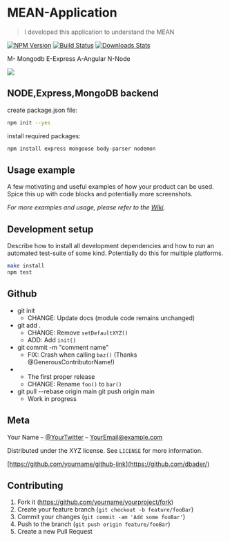 

# MEAN-Application
> I developed this application to understand the MEAN 

[![NPM Version][npm-image]][npm-url]
[![Build Status][travis-image]][travis-url]
[![Downloads Stats][npm-downloads]][npm-url]

M- Mongodb E-Express A-Angular N-Node

![](header.png)

## NODE,Express,MongoDB backend

create package.json file:

```sh
npm init --yes
```

install required packages:

```sh
npm install express mongoose body-parser nodemon
```

## Usage example

A few motivating and useful examples of how your product can be used. Spice this up with code blocks and potentially more screenshots.

_For more examples and usage, please refer to the [Wiki][wiki]._

## Development setup

Describe how to install all development dependencies and how to run an automated test-suite of some kind. Potentially do this for multiple platforms.

```sh
make install
npm test
```

## Github

* git init
    * CHANGE: Update docs (module code remains unchanged)
* git add .
    * CHANGE: Remove `setDefaultXYZ()`
    * ADD: Add `init()`
* git commit -m "comment name"
    * FIX: Crash when calling `baz()` (Thanks @GenerousContributorName!)
* 
    * The first proper release
    * CHANGE: Rename `foo()` to `bar()`
* git pull --rebase origin main
  git push origin main
    * Work in progress

## Meta

Your Name – [@YourTwitter](https://twitter.com/dbader_org) – YourEmail@example.com

Distributed under the XYZ license. See ``LICENSE`` for more information.

[https://github.com/yourname/github-link](https://github.com/dbader/)

## Contributing

1. Fork it (<https://github.com/yourname/yourproject/fork>)
2. Create your feature branch (`git checkout -b feature/fooBar`)
3. Commit your changes (`git commit -am 'Add some fooBar'`)
4. Push to the branch (`git push origin feature/fooBar`)
5. Create a new Pull Request

<!-- Markdown link & img dfn's -->
[npm-image]: https://img.shields.io/npm/v/datadog-metrics.svg?style=flat-square
[npm-url]: https://npmjs.org/package/datadog-metrics
[npm-downloads]: https://img.shields.io/npm/dm/datadog-metrics.svg?style=flat-square
[travis-image]: https://img.shields.io/travis/dbader/node-datadog-metrics/master.svg?style=flat-square
[travis-url]: https://travis-ci.org/dbader/node-datadog-metrics
[wiki]: https://github.com/yourname/yourproject/wiki
